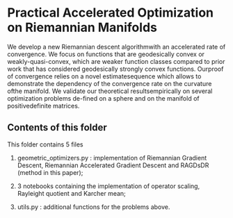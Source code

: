 # Practical Accelerated Optimization on Riemannian Manifolds

We develop a new Riemannian descent algorithmwith an accelerated rate of convergence.  We focus on functions that are geodesically convex or weakly-quasi-convex, which are weaker function classes compared to prior work that has considered geodesically strongly convex functions. Ourproof of convergence relies on a novel estimatesequence which allows to demonstrate the dependency of the convergence rate on the curvature ofthe manifold. We validate our theoretical resultsempirically on several optimization problems de-fined on a sphere and on the manifold of positivedefinite matrices.


## Contents of this folder
This folder contains 5 files

1) geometric_optimizers.py : implementation of Riemannian Gradient Descent, Riemannian Accelerated Gradient Descent and RAGDsDR (method in this paper);

2) 3 notebooks containing the implementation of operator scaling, Rayleight quotient and Karcher mean; 

2) utils.py : additional functions for the problems above.

